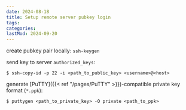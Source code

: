 ```yaml
---
date: 2024-08-18
title: Setup remote server pubkey login
tags:
categories:
lastMod: 2024-09-20
---
```

create pubkey pair locally: `ssh-keygen`

send key to server `authorized_keys`:
```shell-session
$ ssh-copy-id -p 22 -i <path_to_public_key> <username>@<host>
```

generate [PuTTY]({{< ref "/pages/PuTTY" >}})-compatible private key format (`*.ppk`):
```shell-session
$ puttygen <path_to_private_key> -O private <path_to_ppk>
```
